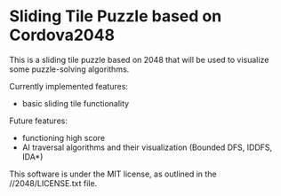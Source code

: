 # Sliding Tile Puzzle based on Cordova2048
This is a sliding tile puzzle based on 2048 that will be used to visualize some puzzle-solving algorithms.

Currently implemented features:
- basic sliding tile functionality

Future features:
- functioning high score
- AI traversal algorithms and their visualization (Bounded DFS, IDDFS, IDA*)

This software is under the MIT license, as outlined in the //2048/LICENSE.txt file.
